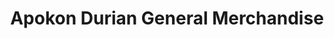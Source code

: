 ---
title: "Apokon Durian General Merchandise"
url: /tagum/apokon-durian-general-merchandise/
shop: Landwirtschaftlich
---